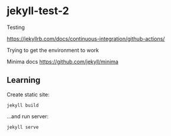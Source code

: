 # jekyll-test-2

Testing

https://jekyllrb.com/docs/continuous-integration/github-actions/

Trying to get the environment to work

Minima docs
https://github.com/jekyll/minima

## Learning

Create static site:
```
jekyll build
```

...and run server:
```
jekyll serve
```